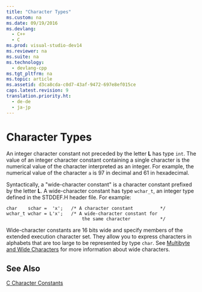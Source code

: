 ```yaml
---
title: "Character Types"
ms.custom: na
ms.date: 09/19/2016
ms.devlang: 
  - C++
  - C
ms.prod: visual-studio-dev14
ms.reviewer: na
ms.suite: na
ms.technology: 
  - devlang-cpp
ms.tgt_pltfrm: na
ms.topic: article
ms.assetid: d3ca8cda-c0d7-43af-9472-697e8ef015ce
caps.latest.revision: 9
translation.priority.ht: 
  - de-de
  - ja-jp
---
```

# Character Types
An integer character constant not preceded by the letter **L** has type `int`. The value of an integer character constant containing a single character is the numerical value of the character interpreted as an integer. For example, the numerical value of the character `a` is 97 in decimal and 61 in hexadecimal.  
  
 Syntactically, a "wide-character constant" is a character constant prefixed by the letter **L**. A wide-character constant has type `wchar_t`, an integer type defined in the STDDEF.H header file. For example:  
  
```  
char    schar =  'x';   /* A character constant          */  
wchar_t wchar = L'x';   /* A wide-character constant for   
                            the same character           */  
```  
  
 Wide-character constants are 16 bits wide and specify members of the extended execution character set. They allow you to express characters in alphabets that are too large to be represented by type `char`. See [Multibyte and Wide Characters](../vs140/Multibyte-and-Wide-Characters.md) for more information about wide characters.  
  
## See Also  
 [C Character Constants](../vs140/C-Character-Constants.md)